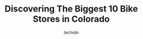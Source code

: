 ---
layout: ampstory
image: https://i0.wp.com/paketmu.com/wp-content/uploads/2023/06/gnarly-bs-bikes-0-in-colorado-1686368123.jpeg?resize=640,853
author: techidn
featured: false
description: Explore the diverse Bike Store scene in Colorado, home to an incredible selection of 10 establishments catering to every taste. Whether youre in search of iconic favorites or undiscovered t
title: Discovering The Biggest 10 Bike Stores in Colorado
cover:
   title: Discovering The Biggest 10 Bike Stores in Colorado
   subtitle: RICKPATE
   background: https://paketmu.com/wp-content/uploads/2023/06/gnarly-bs-bikes-0-in-colorado-1686368123.jpeg

pages: 
 - layout: thirds
   top: <h1>#1 Trek Bicycle Golden</h1>
   bottom: "<p>Ive been to many other bike shops, and this one stands out in that they take the time and attention to provide excellent and professional service to all customers; The s</p>"
   background: https://paketmu.com/wp-content/uploads/2023/06/gnarly-bs-bikes-1-in-colorado-1686368124.jpeg
   backgroundblur: true
 - layout: thirds
   top: <h1>#2 Golden Bike Shop</h1>
   bottom: "<p>I have visited both the retail shop and service shop.  My experience has been great on all occasions with engaged, informed, and thoughtful customer service.  The guys in</p>"
   background: https://paketmu.com/wp-content/uploads/2023/06/gnarly-bs-bikes-2-in-colorado-1686368124.jpeg
   cta:
      link: https://paketmu.com/discovering-the-biggest-10-bike-stores-in-colorado/
      text: Discovering The Biggest 10 Bike Stores in Colorado
 - layout: thirds
   top: <h1>#3 Full Cycle Bikes & Colorado Multisport</h1>
   bottom: "<p>Bike manufacturer required a bike shop build my bike to activate warranty. Shipped to me, took out of the packaging to verify no damage was done as it has a carbon fork. </p>"
   background: https://paketmu.com/wp-content/uploads/2023/06/gnarly-bs-bikes-3-in-colorado-1686368125.jpeg
   cta:
      link: https://paketmu.com/discovering-the-biggest-10-bike-stores-in-colorado/
      text: Discovering The Biggest 10 Bike Stores in Colorado
 - layout: thirds
   top: <h1>#4 Colorado Cycling Company</h1>
   bottom: "<p>16701 E Iliff Ave, Aurora, CO 80013, United States</p>"
   background: https://images.unsplash.com/photo-1536745287225-21d689278fd1?ixlib=rb-4.0.3&ixid=MnwxMjA3fDB8MHxwaG90by1wYWdlfHx8fGVufDB8fHx8&auto=format&fit=crop&w=640&h=853&q=80
   cta:
      link: https://paketmu.com/discovering-the-biggest-10-bike-stores-in-colorado/
      text: Discovering The Biggest 10 Bike Stores in Colorado
 - layout: thirds
   top: <h1>#5 Lucky Bikes Re-Cyclery</h1>
   bottom: "<p>4394 S Federal Blvd, Englewood, CO 80110, United States</p>"
   background: https://images.unsplash.com/photo-1515405295579-ba7b45403062?ixlib=rb-4.0.3&ixid=MnwxMjA3fDB8MHxwaG90by1wYWdlfHx8fGVufDB8fHx8&auto=format&fit=crop&w=640&h=853&q=80
   cta:
      link: https://paketmu.com/discovering-the-biggest-10-bike-stores-in-colorado/
      text: Discovering The Biggest 10 Bike Stores in Colorado
 - layout: thirds
   top: <h1>#6 Teds Bicycles Inc</h1>
   bottom: "<p>3016 N Hancock Ave, Colorado Springs, CO 80907, United States</p>"
   background: https://images.unsplash.com/photo-1509114397022-ed747cca3f65?ixlib=rb-4.0.3&ixid=MnwxMjA3fDB8MHxwaG90by1wYWdlfHx8fGVufDB8fHx8&auto=format&fit=crop&w=640&h=853&q=80
   cta:
      link: https://paketmu.com/discovering-the-biggest-10-bike-stores-in-colorado/
      text: Discovering The Biggest 10 Bike Stores in Colorado
 - layout: thirds
   top: <h1>#7 Colorado Cyclist</h1>
   bottom: "<p>9640 Havana St, Henderson, CO 80640, United States</p>"
   background: https://images.unsplash.com/photo-1614648718611-0635f29016cb?ixlib=rb-4.0.3&ixid=MnwxMjA3fDB8MHxwaG90by1wYWdlfHx8fGVufDB8fHx8&auto=format&fit=crop&w=640&h=853&q=80
   cta:
      link: https://paketmu.com/discovering-the-biggest-10-bike-stores-in-colorado/
      text: Discovering The Biggest 10 Bike Stores in Colorado
 - layout: thirds
   middle: Continue reading...
   background: https://images.unsplash.com/photo-1580610447943-1bfbef5efe07?ixlib=rb-4.0.3&ixid=MnwxMjA3fDB8MHxwaG90by1wYWdlfHx8fGVufDB8fHx8&auto=format&fit=crop&w=640&h=853&q=80
   cta:
      link: https://paketmu.com/discovering-the-biggest-10-bike-stores-in-colorado/
      text: Discovering The Biggest 10 Bike Stores in Colorado
      
---